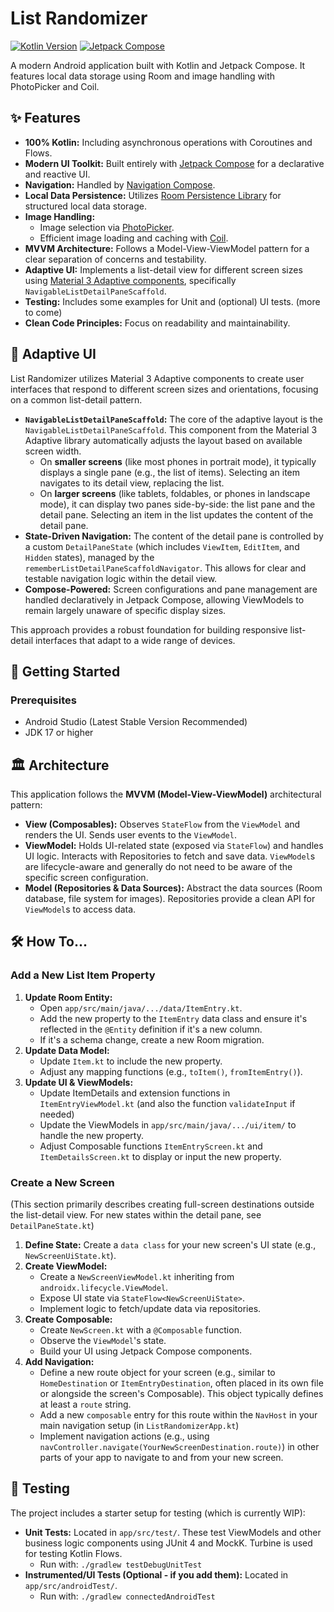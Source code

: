 # List Randomizer

[![Kotlin Version](https://img.shields.io/badge/Kotlin-2.2.20-blue.svg)](https://kotlinlang.org)
[![Jetpack Compose](https://img.shields.io/badge/Jetpack%20Compose-2025.09.01-brightgreen.svg)](https://developer.android.com/jetpack/compose)

A modern Android application built with Kotlin and Jetpack Compose. It features local data storage using Room and image handling with PhotoPicker and Coil.

## ✨ Features

*   **100% Kotlin:** Including asynchronous operations with Coroutines and Flows.
*   **Modern UI Toolkit:** Built entirely with [Jetpack Compose](https://developer.android.com/jetpack/compose) for a declarative and reactive UI.
*   **Navigation:** Handled by [Navigation Compose](https://developer.android.com/jetpack/compose/navigation).
*   **Local Data Persistence:** Utilizes [Room Persistence Library](https://developer.android.com/training/data-storage/room) for structured local data storage.
*   **Image Handling:**
    *   Image selection via [PhotoPicker](https://developer.android.com/training/data-storage/shared/photopicker).
    *   Efficient image loading and caching with [Coil](https://coil-kt.github.io/coil/).
*   **MVVM Architecture:** Follows a Model-View-ViewModel pattern for a clear separation of concerns and testability.
*   **Adaptive UI:** Implements a list-detail view for different screen sizes using [Material 3 Adaptive components](https://m3.material.io/libraries/adaptive/overview), specifically `NavigableListDetailPaneScaffold`.
*   **Testing:** Includes some examples for Unit and (optional) UI tests. (more to come)
*   **Clean Code Principles:** Focus on readability and maintainability.

## 📱 Adaptive UI

List Randomizer utilizes Material 3 Adaptive components to create user interfaces that respond to different screen sizes and orientations, focusing on a common list-detail pattern.

*   **`NavigableListDetailPaneScaffold`:** The core of the adaptive layout is the `NavigableListDetailPaneScaffold`. This component from the Material 3 Adaptive library automatically adjusts the layout based on available screen width.
    *   On **smaller screens** (like most phones in portrait mode), it typically displays a single pane (e.g., the list of items). Selecting an item navigates to its detail view, replacing the list.
    *   On **larger screens** (like tablets, foldables, or phones in landscape mode), it can display two panes side-by-side: the list pane and the detail pane. Selecting an item in the list updates the content of the detail pane.
*   **State-Driven Navigation:** The content of the detail pane is controlled by a custom `DetailPaneState` (which includes `ViewItem`, `EditItem`, and `Hidden` states), managed by the `rememberListDetailPaneScaffoldNavigator`. This allows for clear and testable navigation logic within the detail view.
*   **Compose-Powered:** Screen configurations and pane management are handled declaratively in Jetpack Compose, allowing ViewModels to remain largely unaware of specific display sizes.

This approach provides a robust foundation for building responsive list-detail interfaces that adapt to a wide range of devices.

## 🚀 Getting Started

### Prerequisites

*   Android Studio (Latest Stable Version Recommended)
*   JDK 17 or higher

## 🏛️ Architecture

This application follows the **MVVM (Model-View-ViewModel)** architectural pattern:

*   **View (Composables):** Observes `StateFlow` from the `ViewModel` and renders the UI. Sends user events to the `ViewModel`.
*   **ViewModel:** Holds UI-related state (exposed via `StateFlow`) and handles UI logic. Interacts with Repositories to fetch and save data. `ViewModel`s are lifecycle-aware and generally do not need to be aware of the specific screen configuration.
*   **Model (Repositories & Data Sources):** Abstract the data sources (Room database, file system for images). Repositories provide a clean API for `ViewModel`s to access data.

## 🛠️ How To...

### Add a New List Item Property

1.  **Update Room Entity:**
    *   Open `app/src/main/java/.../data/ItemEntry.kt`.
    *   Add the new property to the `ItemEntry` data class and ensure it's reflected in the `@Entity` definition if it's a new column.
    *   If it's a schema change, create a new Room migration.
2.  **Update Data Model:**
    *   Update `Item.kt` to include the new property.
    *   Adjust any mapping functions (e.g., `toItem()`, `fromItemEntry()`).
3.  **Update UI & ViewModels:**
    *   Update ItemDetails and extension functions in `ItemEntryViewModel.kt` (and also the function `validateInput` if needed)
    *   Update the ViewModels in `app/src/main/java/.../ui/item/` to handle the new property.
    *   Adjust Composable functions `ItemEntryScreen.kt` and `ItemDetailsScreen.kt` to display or input the new property.

### Create a New Screen

(This section primarily describes creating full-screen destinations outside the list-detail view. For new states within the detail pane, see `DetailPaneState.kt`)

1.  **Define State:** Create a `data class` for your new screen's UI state (e.g., `NewScreenUiState.kt`).
2.  **Create ViewModel:**
    *   Create a `NewScreenViewModel.kt` inheriting from `androidx.lifecycle.ViewModel`.
    *   Expose UI state via `StateFlow<NewScreenUiState>`.
    *   Implement logic to fetch/update data via repositories.
3.  **Create Composable:**
    *   Create `NewScreen.kt` with a `@Composable` function.
    *   Observe the `ViewModel`'s state.
    *   Build your UI using Jetpack Compose components.
4.  **Add Navigation:**
    *   Define a new route object for your screen (e.g., similar to `HomeDestination` or `ItemEntryDestination`, often placed in its own file or alongside the screen's Composable). This object typically defines at least a `route` string.
    *   Add a new `composable` entry for this route within the `NavHost` in your main navigation setup (in `ListRandomizerApp.kt`)
    *   Implement navigation actions (e.g., using `navController.navigate(YourNewScreenDestination.route)`) in other parts of your app to navigate to and from your new screen.

## 🧪 Testing

The project includes a starter setup for testing (which is currently WIP):

*   **Unit Tests:** Located in `app/src/test/`. These test ViewModels and other business logic components using JUnit 4 and MockK. Turbine is used for testing Kotlin Flows.
    *   Run with: `./gradlew testDebugUnitTest`
*   **Instrumented/UI Tests (Optional - if you add them):** Located in `app/src/androidTest/`.
    *   Run with: `./gradlew connectedAndroidTest`
